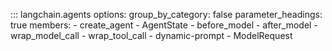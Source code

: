 <!-- Intentionally want to highlight `create_agent` on this page first -->
<!-- (`group_by_category orders `AgentState` (a class) before functions) -->
::: langchain.agents
    options:
      group_by_category: false
      parameter_headings: true
      members:
        - create_agent
        - AgentState
        - before_model
        - after_model
        - wrap_model_call
        - wrap_tool_call
        - dynamic-prompt
        - ModelRequest
